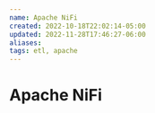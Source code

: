 ```yaml
---
name: Apache NiFi
created: 2022-10-18T22:02:14-05:00
updated: 2022-11-28T17:46:27-06:00
aliases: 
tags: etl, apache
---
```

# Apache NiFi
